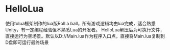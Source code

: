 # HelloLua
使用tolua框架制作的lua版Roll a ball，所有游戏逻辑均由lua完成，适合熟悉Unity，有一定编程经验但不熟悉Lua的开发者。
HelloLua解压后为可执行文件，直接运行为空场景。默认以D://Main.lua作为程序入口点，直接将Main.lua复制到D盘即可运行最终场景
